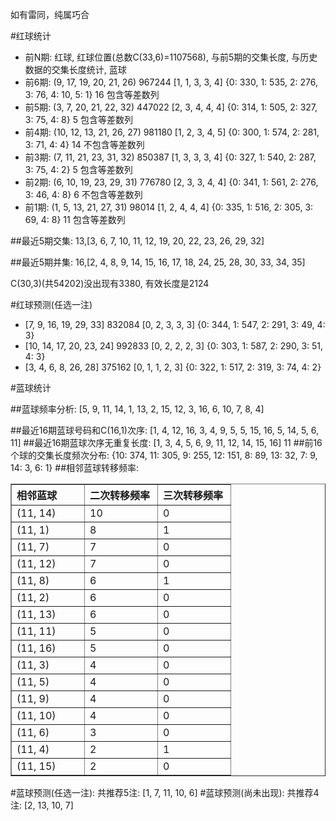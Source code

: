 <!-- 
.. title: 双色球2011102期(2011-09-01)数据分析报告
.. slug: slott-2011102-2011-09-01-report
.. date: 2011-09-02 08:00:00 UTC+08:00
.. tags: Lottery
.. link: 
.. description: 
.. type: text
-->

如有雷同，纯属巧合

<!-- TEASER_END-->

#红球统计

- 前N期: 红球, 红球位置(总数C(33,6)=1107568), 与前5期的交集长度, 与历史数据的交集长度统计, 蓝球
- 前6期: (9, 17, 19, 20, 21, 26) 967244 [1, 1, 3, 3, 4] {0: 330, 1: 535, 2: 276, 3: 76, 4: 10, 5: 1} 16 包含等差数列
- 前5期: (3, 7, 20, 21, 22, 32) 447022 [2, 3, 4, 4, 4] {0: 314, 1: 505, 2: 327, 3: 75, 4: 8} 5 包含等差数列
- 前4期: (10, 12, 13, 21, 26, 27) 981180 [1, 2, 3, 4, 5] {0: 300, 1: 574, 2: 281, 3: 71, 4: 4} 14 不包含等差数列
- 前3期: (7, 11, 21, 23, 31, 32) 850387 [1, 3, 3, 3, 4] {0: 327, 1: 540, 2: 287, 3: 75, 4: 2} 5 包含等差数列
- 前2期: (6, 10, 19, 23, 29, 31) 776780 [2, 3, 3, 4, 4] {0: 341, 1: 561, 2: 276, 3: 46, 4: 8} 6 不包含等差数列
- 前1期: (1, 5, 13, 21, 27, 31) 98014 [1, 2, 4, 4, 4] {0: 335, 1: 516, 2: 305, 3: 69, 4: 8} 11 包含等差数列

##最近5期交集:
13,[3, 6, 7, 10, 11, 12, 19, 20, 22, 23, 26, 29, 32]

##最近5期并集:
16,[2, 4, 8, 9, 14, 15, 16, 17, 18, 24, 25, 28, 30, 33, 34, 35]

C(30,3)(共54202)没出现有3380, 
有效长度是2124

#红球预测(任选一注)

- [7, 9, 16, 19, 29, 33] 832084 [0, 2, 3, 3, 3] {0: 344, 1: 547, 2: 291, 3: 49, 4: 3}
- [10, 14, 17, 20, 23, 24] 992833 [0, 2, 2, 2, 3] {0: 303, 1: 587, 2: 290, 3: 51, 4: 3}
- [3, 4, 6, 8, 26, 28] 375162 [0, 1, 1, 2, 3] {0: 322, 1: 517, 2: 319, 3: 74, 4: 2}

#蓝球统计

##蓝球频率分析:
[5, 9, 11, 14, 1, 13, 2, 15, 12, 3, 16, 6, 10, 7, 8, 4]

##最近16期蓝球号码和C(16,1)次序:
[1, 4, 12, 16, 3, 4, 9, 5, 5, 15, 16, 5, 14, 5, 6, 11]
##最近16期蓝球次序无重复长度:
[1, 3, 4, 5, 6, 9, 11, 12, 14, 15, 16] 11
##前16个球的交集长度频次分布:
{10: 374, 11: 305, 9: 255, 12: 151, 8: 89, 13: 32, 7: 9, 14: 3, 6: 1}
##相邻蓝球转移频率:
<table border="1" class="table table-striped dataframe">
  <thead>
    <tr style="text-align: left;">
      <th style="min-width: 100px;">相邻蓝球</th>
      <th style="min-width: 100px;">二次转移频率</th>
      <th style="min-width: 100px;">三次转移频率</th>
    </tr>
  </thead>
  <tbody>
    <tr>
      <td> (11, 14)</td>
      <td> 10</td>
      <td> 0</td>
    </tr>
    <tr>
      <td>  (11, 1)</td>
      <td>  8</td>
      <td> 1</td>
    </tr>
    <tr>
      <td>  (11, 7)</td>
      <td>  7</td>
      <td> 0</td>
    </tr>
    <tr>
      <td> (11, 12)</td>
      <td>  7</td>
      <td> 0</td>
    </tr>
    <tr>
      <td>  (11, 8)</td>
      <td>  6</td>
      <td> 1</td>
    </tr>
    <tr>
      <td>  (11, 2)</td>
      <td>  6</td>
      <td> 0</td>
    </tr>
    <tr>
      <td> (11, 13)</td>
      <td>  6</td>
      <td> 0</td>
    </tr>
    <tr>
      <td> (11, 11)</td>
      <td>  5</td>
      <td> 0</td>
    </tr>
    <tr>
      <td> (11, 16)</td>
      <td>  5</td>
      <td> 0</td>
    </tr>
    <tr>
      <td>  (11, 3)</td>
      <td>  4</td>
      <td> 0</td>
    </tr>
    <tr>
      <td>  (11, 5)</td>
      <td>  4</td>
      <td> 0</td>
    </tr>
    <tr>
      <td>  (11, 9)</td>
      <td>  4</td>
      <td> 0</td>
    </tr>
    <tr>
      <td> (11, 10)</td>
      <td>  4</td>
      <td> 0</td>
    </tr>
    <tr>
      <td>  (11, 6)</td>
      <td>  3</td>
      <td> 0</td>
    </tr>
    <tr>
      <td>  (11, 4)</td>
      <td>  2</td>
      <td> 1</td>
    </tr>
    <tr>
      <td> (11, 15)</td>
      <td>  2</td>
      <td> 0</td>
    </tr>
  </tbody>
</table>
#蓝球预测(任选一注):
共推荐5注: [1, 7, 11, 10, 6]
#蓝球预测(尚未出现):
共推荐4注: [2, 13, 10, 7]

